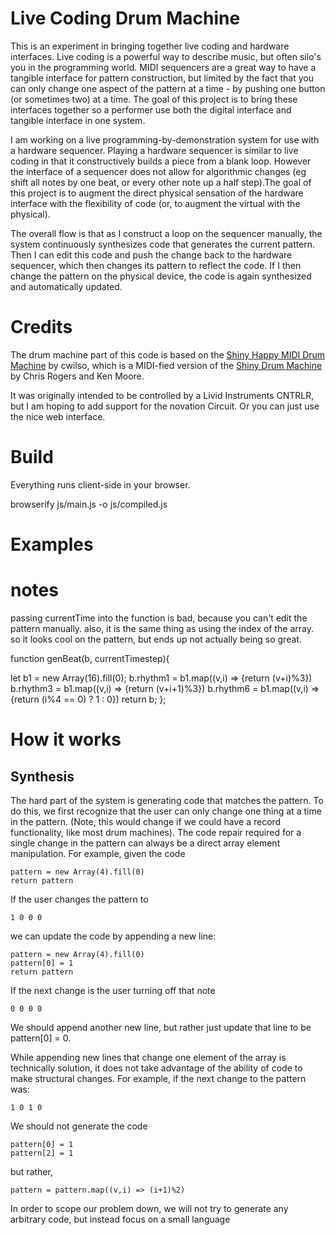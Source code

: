 # Live Coding Drum Machine 

This is an experiment in bringing together live coding and hardware interfaces.
Live coding is a powerful way to describe music, but often silo's you in the programming world.
MIDI sequencers are a great way to have a tangible interface for pattern construction, but limited by the fact that you can only change one aspect of the pattern at a time - by pushing one button (or sometimes two) at a time.
The goal of this project is to bring these interfaces together so a performer use both the digital interface and tangible interface in one system.

I am working on a live programming-by-demonstration system for use with a hardware sequencer. Playing a hardware sequencer is similar to live coding in that it constructively builds a piece from a blank loop. However the interface of a sequencer does not allow for algorithmic changes (eg shift all notes by one beat, or every other note up a half step).The goal of this project is to augment the direct physical sensation of the hardware interface with the flexibility of code (or, to augment the virtual with the physical).

The overall flow is that as I construct a loop on the sequencer manually, the system continuously synthesizes code that generates the current pattern. Then I can edit this code and push the change back to the hardware sequencer, which then changes its pattern to reflect the code. If I then change the pattern on the physical device, the code is again synthesized and automatically updated.

# Credits 

The drum machine part of this code is based on the [Shiny Happy MIDI Drum Machine](https://github.com/cwilso/MIDIDrums) by cwilso, which is a MIDI-fied version of the [Shiny Drum Machine](http://chromium.googlecode.com/svn/trunk/samples/audio/shiny-drum-machine.html) by Chris Rogers and Ken Moore. 

It was originally intended to be controlled by a Livid Instruments CNTRLR, but I am hoping to add support for the novation Circuit. Or you can just use the nice web interface.

# Build

Everything runs client-side in your browser.

browserify js/main.js -o js/compiled.js

# Examples


# notes

passing currentTime into the function is bad, because you can't edit the pattern manually. also, it is the same thing as using the index of the array. so it looks cool on the pattern, but ends up not actually being so great.

function genBeat(b, currentTimestep){
  
  let b1 = new Array(16).fill(0);
  b.rhythm1 = b1.map((v,i) => {return (v+i)%3})
  b.rhythm3 = b1.map((v,i) => {return (v+i+1)%3})
  b.rhythm6 = b1.map((v,i) => {return (i%4 == 0) ? 1 : 0})
  return b;
};

# How it works

## Synthesis

The hard part of the system is generating code that matches the pattern.
To do this, we first recognize that the user can only change one thing at a time in the pattern.
(Note, this would change if we could have a record functionality, like most drum machines).
The code repair required for a single change in the pattern can always be a direct array element manipulation. For example, given the code

    pattern = new Array(4).fill(0)
    return pattern

If the user changes the pattern to 

    1 0 0 0

we can update the code by appending a new line:
    
    pattern = new Array(4).fill(0)
    pattern[0] = 1
    return pattern

If the next change is the user turning off that note

    0 0 0 0

We should append another new line, but rather just update that line to be pattern[0] = 0.

While appending new lines that change one element of the array is technically solution, it does not take advantage of the ability of code to make structural changes. For example, if the next change to the pattern was:
   
    1 0 1 0

We should not generate the code 

    pattern[0] = 1
    pattern[2] = 1

but rather, 

    pattern = pattern.map((v,i) => (i+1)%2)

In order to scope our problem down, we will not try to generate any arbitrary code, but instead focus on a small language